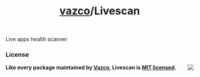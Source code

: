 <h1 align="center">
    <a href="https://github.com/vazco">vazco</a>/Livescan
</h1>

&nbsp;

Live apps health scanner

### License

<img src="https://vazco.eu/banner.png" align="right">

**Like every package maintained by [Vazco](https://vazco.eu/), Livescan is [MIT licensed](https://github.com/vazco/uniforms/blob/master/LICENSE).**
